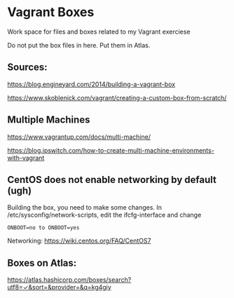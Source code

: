 # Vagrant Boxes

Work space for files and boxes related to my Vagrant exerciese

Do not put the box files in here. Put them in Atlas.

## Sources:

https://blog.engineyard.com/2014/building-a-vagrant-box

https://www.skoblenick.com/vagrant/creating-a-custom-box-from-scratch/

## Multiple Machines

https://www.vagrantup.com/docs/multi-machine/

https://blog.ipswitch.com/how-to-create-multi-machine-environments-with-vagrant

## CentOS does not enable networking by default (ugh)

Building the box, you need to make some changes. In /etc/sysconfig/network-scripts, edit the ifcfg-interface and change 

	ONBOOT=no to ONBOOT=yes

Networking: https://wiki.centos.org/FAQ/CentOS7

## Boxes on Atlas:

https://atlas.hashicorp.com/boxes/search?utf8=✓&sort=&provider=&q=kg4giy